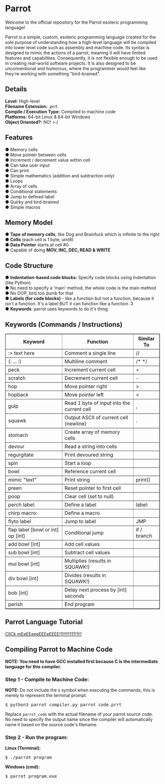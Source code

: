 # Parrot
Welcome to the official repository for the Parrot esoteric programming language!

Parrot is a simple, custom, esoteric programming language created for the sole purpose of
understanding how a high-level language will be compiled into lower level code such as assembly and
machine code. Its syntax is designed to mimic the actions of a parrot, meaning it will have limited features
and capabilities. Consequently, it is not flexible enough to be used in creating real-world software projects. It
is also designed to be unconventional and humorous, where the programmer would feel like they're working
with something "bird-brained".

<h2>Details</h2>
<b>Level:</b> High-level</br>
<b>Filename Extension:</b> .prrt</br>
<b>Compile / Execution Type:</b> Compiled to machine code</br>
<b>Platforms:</b> 64-bit Linux & 64-bit Windows</br>
<b>Object Oriented?:</b> NO! >:( </br>

<h2>Features</h2>
●	Memory cells</br>
●	Move pointer between cells</br>
●	Increment / decrement value within cell</br>
●	Can take user input</br>
●	Can print</br>
●	Simple mathematics (addition and subtraction only)</br>
●	Loops</br>
●	Array of cells</br>
●	Conditional statements</br>
●	Jump to defined label</br>
●	Quirky and bird-brained</br>
●	Simple macros</br>

<h2>Memory Model</h2>
●	<b>Tape of memory cells</b>, like Dog and Brainfuck which is infinite to the right</br>
●	<b>Cells</b> (each cell is 1 byte, uint8)</br>
●	<b>Data Pointer</b> starts at cell #0</br>
●	Capable of doing <b>MOV, INC, DEC, READ & WRITE</b></br>

<h2>Code Structure</h2>
●	<b>Indentation-based code blocks:</b> Specify code blocks using Indentation (like Python)</br>
●	No need to specify a 'main' method, the whole code is the main method</br>
●	No OOP, birb too dumb for that</br>
●	<b>Labels (for code blocks)</b> - like a function but not a function, because it isn't a function. It's a label BUT it can function like a function :3</br>
●	<b>Keywords</b>: parrot uses keywords to do it's thing</br>

<h2>Keywords (Commands / Instructions)</h2>
<table border="1" cellpadding="8" cellspacing="0">
  <thead>
    <tr>
      <th>Keyword</th>
      <th>Function</th>
      <th>Similar To</th>
    </tr>
  </thead>
  <tbody>
    <tr><td>:> text here</td><td>Comment a single line</td><td>//</td></tr>
    <tr><td>(: ... :)</td><td>Multiline comment</td><td>/* */</td></tr>
    <tr><td>peck</td><td>Increment current cell</td><td>+</td></tr>
    <tr><td>scratch</td><td>Decrement current cell</td><td>-</td></tr>
    <tr><td>hop</td><td>Move pointer right</td><td>></td></tr>
    <tr><td>hopback</td><td>Move pointer left</td><td><</td></tr>
    <tr><td>gulp</td><td>Read 1 byte of input into the current cell</td><td>,</td></tr>
    <tr><td>squawk</td><td>Output ASCII of current cell (newline)</td><td>.</td></tr>
    <tr><td>stomach</td><td>Create array of memory cells</td><td></td></tr>
    <tr><td>devour</td><td>Read a string into cells</td><td></td></tr>
    <tr><td>regurgitate</td><td>Print devoured string</td><td></td></tr>
    <tr><td>spin</td><td>Start a loop</td><td></td></tr>
    <tr><td>bowl</td><td>Reference current cell</td><td></td></tr>
    <tr><td>mimic "text"</td><td>Print string</td><td>print()</td></tr>
    <tr><td>preen</td><td>Reset pointer to first cell</td><td></td></tr>
    <tr><td>poop</td><td>Clear cell (set to null)</td><td></td></tr>
    <tr><td>perch label:</td><td>Define a label</td><td>label:</td></tr>
    <tr><td>chirp macro:</td><td>Define a macro</td><td></td></tr>
    <tr><td>flyto label</td><td>Jump to label</td><td>JMP</td></tr>
    <tr><td>flap label [bowl or int] op [int]</td><td>Conditional jump</td><td>if / branch</td></tr>
    <tr><td>add bowl [int]</td><td>Add cell values</td><td></td></tr>
    <tr><td>sub bowl [int]</td><td>Subtract cell values</td><td></td></tr>
    <tr><td>mul bowl [int]</td><td>Multiplies (results in SQUAWK!)</td><td></td></tr>
    <tr><td>div bowl [int]</td><td>Divides (results in SQUAWK!)</td><td></td></tr>
    <tr><td>bob [int]</td><td>Delay next process by [int] seconds</td><td></td></tr>
    <tr><td>perish</td><td>End program</td><td></td></tr>
  </tbody>
</table>

<h2>Parrot Language Tutorial</h2>
<a href="https://docs.google.com/document/d/1IgqcnB6-iD6ZBU52MgKmxDRcPYgQp5ntIfE1MP1B4pk/edit?tab=t.0#heading=h.m59wwcb2bhvs">ClICk mEeEEeeeEEEeEEEE!1!!!!!!111!1!!!</a>

<h2>Compiling Parrot to Machine Code</h2>

<b>NOTE: You need to have GCC installed first because C is the intermediate language for this compiler.</b>

<h3>Step 1 - Compile to Machine Code:</h3>

<b>NOTE:</b> Do not include the `$` symbol when executing the commands, this is merely to represent the terminal prompt.

<pre>$ python3 parrot_compiler.py parrot_code.prrt</pre>

Replace `parrot_code` with the actual filename of your parrot source code. No need to specify the output name since the compiler will automatically name it based on the source code's filename.
<h3>Step 2 - Run the program:</h3>

<b>Linux (Terminal):</b><pre>$ ./parrot_program</pre>
<b>Windows (cmd):</b><pre>$ parrot_program.exe</pre>

